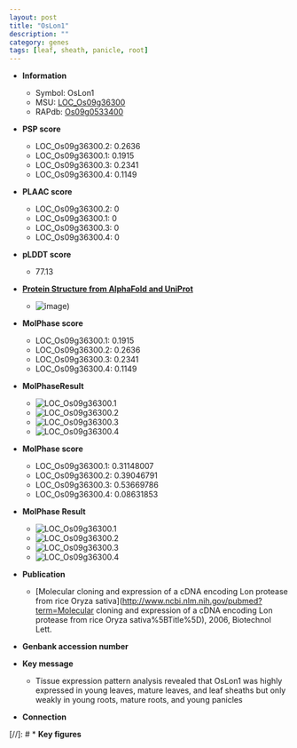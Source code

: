 ```yaml
---
layout: post
title: "OsLon1"
description: ""
category: genes
tags: [leaf, sheath, panicle, root]
---
```


* **Information**  
    + Symbol: OsLon1  
    + MSU: [LOC_Os09g36300](http://rice.plantbiology.msu.edu/cgi-bin/ORF_infopage.cgi?orf=LOC_Os09g36300)  
    + RAPdb: [Os09g0533400](http://rapdb.dna.affrc.go.jp/viewer/gbrowse_details/irgsp1?name=Os09g0533400)  

* **PSP score**  
    + LOC_Os09g36300.2: 0.2636 
    + LOC_Os09g36300.1: 0.1915 
    + LOC_Os09g36300.3: 0.2341 
    + LOC_Os09g36300.4: 0.1149 

* **PLAAC score**  
    + LOC_Os09g36300.2: 0 
    + LOC_Os09g36300.1: 0 
    + LOC_Os09g36300.3: 0 
    + LOC_Os09g36300.4: 0 

* **pLDDT score**
    + 77.13

* **[Protein Structure from AlphaFold and UniProt](https://www.uniprot.org/uniprotkb/Q0J032/entry#structure)**
    + ![image](https://ricepsp.github.io/images/Q0/AF-Q0J032-F1.png))

* **MolPhase score**
    + LOC_Os09g36300.1: 0.1915
    + LOC_Os09g36300.2: 0.2636
    + LOC_Os09g36300.3: 0.2341
    + LOC_Os09g36300.4: 0.1149

* **MolPhaseResult**
    + ![LOC_Os09g36300.1](https://ricepsp.github.io/pictures/LOC_Os09g/LOC_Os09g36300.1.png)
    + ![LOC_Os09g36300.2](https://ricepsp.github.io/pictures/LOC_Os09g/LOC_Os09g36300.2.png)
    + ![LOC_Os09g36300.3](https://ricepsp.github.io/pictures/LOC_Os09g/LOC_Os09g36300.3.png)
    + ![LOC_Os09g36300.4](https://ricepsp.github.io/pictures/LOC_Os09g/LOC_Os09g36300.4.png)

* **MolPhase score**
    + LOC_Os09g36300.1: 0.31148007
    + LOC_Os09g36300.2: 0.39046791
    + LOC_Os09g36300.3: 0.53669786
    + LOC_Os09g36300.4: 0.08631853

* **MolPhase Result**
    + ![LOC_Os09g36300.1](https://304243504.github.io/Pictures/LOC_Os09g/LOC_Os09g36300.1.png)
    + ![LOC_Os09g36300.2](https://304243504.github.io/Pictures/LOC_Os09g/LOC_Os09g36300.2.png)
    + ![LOC_Os09g36300.3](https://304243504.github.io/Pictures/LOC_Os09g/LOC_Os09g36300.3.png)
    + ![LOC_Os09g36300.4](https://304243504.github.io/Pictures/LOC_Os09g/LOC_Os09g36300.4.png)

* **Publication**  
    + [Molecular cloning and expression of a cDNA encoding Lon protease from rice Oryza sativa](http://www.ncbi.nlm.nih.gov/pubmed?term=Molecular cloning and expression of a cDNA encoding Lon protease from rice Oryza sativa%5BTitle%5D), 2006, Biotechnol Lett.

* **Genbank accession number**  

* **Key message**  
    + Tissue expression pattern analysis revealed that OsLon1 was highly expressed in young leaves, mature leaves, and leaf sheaths but only weakly in young roots, mature roots, and young panicles

* **Connection**  

[//]: # * **Key figures**  


